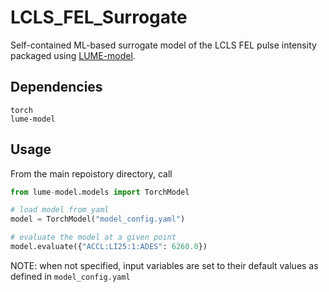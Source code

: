 # LCLS_FEL_Surrogate
Self-contained ML-based surrogate model of the LCLS FEL pulse intensity packaged using [LUME-model](https://slaclab.github.io/lume-model/).

## Dependencies
```
torch
lume-model
```

## Usage
From the main repoistory directory, call
```python
from lume-model.models import TorchModel

# load model from yaml
model = TorchModel("model_config.yaml")

# evaluate the model at a given point
model.evaluate({"ACCL:LI25:1:ADES": 6260.0})
```
 NOTE: when not specified, input variables are set to their default values
 as defined in `model_config.yaml`
